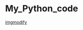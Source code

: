 # My_Python_code

[imgmodify](https://github.com/li1008611/My_Python_code/blob/main/picture_related/imgmodify.py)
